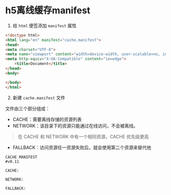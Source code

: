# h5离线缓存manifest

1. 给 `html` 便签添加 `manifest` 属性

```html
<!doctype html>
<html lang="en" manifest="cache.manifest">
<head>
<meta charset="UTF-8">
<meta name="viewport" content="width=device-width, user-scalable=no, initial-scale=1.0, maximum-scale=1.0, minimum-scale=1.0">
<meta http-equiv="X-UA-Compatible" content="ie=edge">
	<title>Document</title>
</head>
<body>

</body>
</html>
```

2. 新建 `cache.manifest` 文件

文件由三个部分组成：

- CACHE：需要离线存储的资源列表
- NETWORK：该目录下的资源只能通过在线访问，不会被离线。

> 在 CACHE 和 NETWORK 中有一个相同资源，CACHE 优先级更高

- FALLBACK：访问资源任一资源失败后，就会使用第二个资源来替代他 

```
CACHE MANIFEST
#v0.11

CACHE:

NETWORK:

FALLBACK:
```

